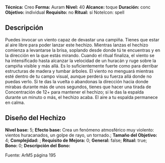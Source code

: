 
**Técnica:** Creo
**Forma:** Auram
**Nivel:** 40
**Alcance:** toque 
**Duración:** conc  
**Objetivo:** individual
**Requisito:** no
**Ritual:** sí
NoteIcon: spell




## Descripción 
<p>Puedes invocar un viento capaz de devastar una campiña. Tienes que estar al aire libre para poder lanzar este hechizo. Mientras lanzas el hechizo comienza a levantarse la brisa, soplando desde donde tú te encuentras y en la dirección en la que estás mirando. Cuando el ritual finaliza, el viento se ha intensificado hasta alcanzar la velocidad de un huracán y ruge sobre la campiña visible y más allá. Es lo suficientemente fuerte como para derribar estructuras de madera y tumbar árboles. El viento no menguará mientras esté dentro de tu campo visual, aunque perderá su fuerza allá donde no puedas verlo. Si te das la vuelta o abandonas la dirección hacia donde mirabas durante más de unos segundos, tienes que hacer una tirada de Concentración de 12+ para mantener el hechizo; si le das la espalda durante un minuto o más, el hechizo acaba. El aire a tu espalda permanece en calma.</p>

## Diseño del Hechizo 

**Nivel base:** 5; **Efecto base:** Crea un fenómeno atmosférico muy violento: vientos huracanados, un golpe de rayo, un tornado.;  **Tamaño del **Objetivo:**** 4; **Complejidad:** ; **Requisito de Mejora:** 0; **General:** false; **Ritual:** true; **Bono:** 0; **Descripción del** **Bono:** 

Fuente: ArM5 página 195